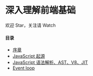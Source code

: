 # 深入理解前端基础

欢迎 Star，关注请 Watch

#### 目录

- [序章](https://cheogo.github.io/learn-javascript/201709/preface.html)
- [JavaScript 起源](https://cheogo.github.io/learn-javascript/201709/origin.html)
- [JavaScript 语法解析、AST、V8、JIT](https://cheogo.github.io/learn-javascript/201709/runtime.html)
- [Event loop](https://cheogo.github.io/learn-javascript/201709/eventloop.html)